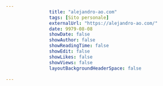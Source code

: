 ---
                title: "alejandro-ao.com"
                tags: [Sito personale]
                externalUrl: "https://alejandro-ao.com/"
                date: 9979-08-08
                showDate: false
                showAuthor: false
                showReadingTime: false
                showEdit: false
                showLikes: false
                showViews: false
                layoutBackgroundHeaderSpace: false
                ---

